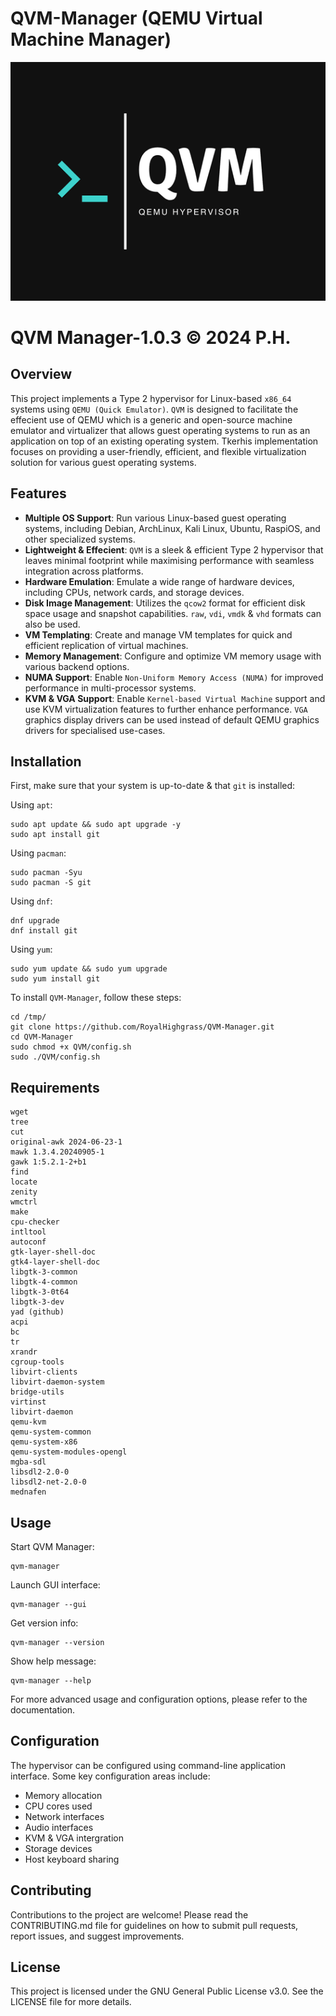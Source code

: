 # QVM-Manager (QEMU Virtual Machine Manager)

![Description](QVM/config_files/logo_images/qvm-1.png)

# QVM Manager-1.0.3 © 2024 P.H.

## Overview

This project implements a Type 2 hypervisor for Linux-based `x86_64` systems using `QEMU (Quick Emulator)`. `QVM` is designed to facilitate the effecient use of QEMU which is a generic and open-source machine emulator and virtualizer that allows guest operating systems to run as an application on top of an existing operating system. Tkerhis implementation focuses on providing a user-friendly, efficient, and flexible virtualization solution for various guest operating systems.

## Features

- **Multiple OS Support**: Run various Linux-based guest operating systems, including Debian, ArchLinux, Kali Linux, Ubuntu, RaspiOS, and other specialized systems.
- **Lightweight & Effecient**: `QVM` is a sleek & efficient Type 2 hypervisor that leaves minimal footprint while maximising performance with seamless integration across platforms.
- **Hardware Emulation**: Emulate a wide range of hardware devices, including CPUs, network cards, and storage devices.
- **Disk Image Management**: Utilizes the `qcow2` format for efficient disk space usage and snapshot capabilities. `raw`, `vdi`, `vmdk` & `vhd` formats can also be used.
- **VM Templating**: Create and manage VM templates for quick and efficient replication of virtual machines.
- **Memory Management**: Configure and optimize VM memory usage with various backend options.
- **NUMA Support**: Enable `Non-Uniform Memory Access (NUMA)` for improved performance in multi-processor systems.
- **KVM & VGA Support**: Enable `Kernel-based Virtual Machine` support and use KVM virtualization features to further enhance performance. `VGA` graphics display drivers can be used instead of default QEMU graphics drivers for specialised use-cases.

## Installation

First, make sure that your system is up-to-date & that `git` is installed:

Using `apt`:
```
sudo apt update && sudo apt upgrade -y
sudo apt install git
```
Using `pacman`:
```
sudo pacman -Syu
sudo pacman -S git
```
Using `dnf`:
```
dnf upgrade
dnf install git
```
Using `yum`:
```
sudo yum update && sudo yum upgrade
sudo yum install git
```
To install `QVM-Manager`, follow these steps:
```
cd /tmp/
git clone https://github.com/RoyalHighgrass/QVM-Manager.git
cd QVM-Manager
sudo chmod +x QVM/config.sh
sudo ./QVM/config.sh
```

## Requirements
```
wget
tree
cut
original-awk 2024-06-23-1
mawk 1.3.4.20240905-1
gawk 1:5.2.1-2+b1
find
locate
zenity
wmctrl
make
cpu-checker
intltool 
autoconf 
gtk-layer-shell-doc 
gtk4-layer-shell-doc 
libgtk-3-common 
libgtk-4-common 
libgtk-3-0t64 
libgtk-3-dev 
yad (github)
acpi
bc
tr
xrandr
cgroup-tools
libvirt-clients 
libvirt-daemon-system 
bridge-utils 
virtinst 
libvirt-daemon
qemu-kvm 
qemu-system-common
qemu-system-x86
qemu-system-modules-opengl
mgba-sdl
libsdl2-2.0-0
libsdl2-net-2.0-0
mednafen
```

## Usage

Start QVM Manager:
```
qvm-manager
```
Launch GUI interface:
```
qvm-manager --gui
```
Get version info:
```
qvm-manager --version
```
Show help message:
```
qvm-manager --help
```

For more advanced usage and configuration options, please refer to the documentation.

## Configuration

The hypervisor can be configured using command-line application interface. Some key configuration areas include:

- Memory allocation
- CPU cores used
- Network interfaces
- Audio interfaces
- KVM & VGA intergration
- Storage devices
- Host keyboard sharing

## Contributing

Contributions to the project are welcome! Please read the CONTRIBUTING.md file for guidelines on how to submit pull requests, report issues, and suggest improvements.

## License

This project is licensed under the GNU General Public License v3.0. See the LICENSE file for more details.
